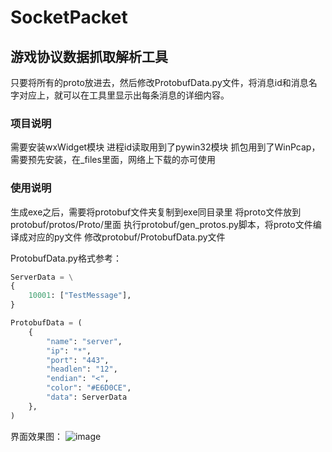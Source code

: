 # SocketPacket

## 游戏协议数据抓取解析工具
只要将所有的proto放进去，然后修改ProtobufData.py文件，将消息id和消息名字对应上，就可以在工具里显示出每条消息的详细内容。

### 项目说明
需要安装wxWidget模块
进程id读取用到了pywin32模块
抓包用到了WinPcap，需要预先安装，在_files里面，网络上下载的亦可使用

### 使用说明
生成exe之后，需要将protobuf文件夹复制到exe同目录里
将proto文件放到protobuf/protos/Proto/里面
执行protobuf/gen_protos.py脚本，将proto文件编译成对应的py文件
修改protobuf/ProtobufData.py文件

ProtobufData.py格式参考：

```python
ServerData = \
{
    10001: ["TestMessage"],
}

ProtobufData = (
    {
        "name": "server",
        "ip": "*",
        "port": "443",
        "headlen": "12",
        "endian": "<",
        "color": "#E6D0CE",
        "data": ServerData
    },
)
```

界面效果图：
![image](https://github.com/mfl213/SocketPacket/blob/master/_files/preview.jpg)
